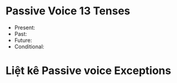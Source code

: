 # Passive Voice 13 Tenses
+ Present: 
+ Past: 
+ Future: 
+ Conditional: 

# Liệt kê Passive voice Exceptions